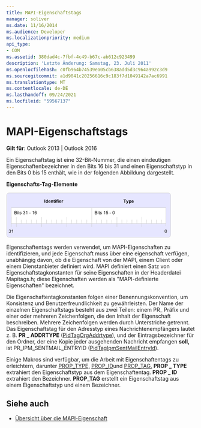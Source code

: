 ```yaml
---
title: MAPI-Eigenschaftstags
manager: soliver
ms.date: 11/16/2014
ms.audience: Developer
ms.localizationpriority: medium
api_type:
- COM
ms.assetid: 380dad4c-7fbf-4c49-b67c-ab612c923499
description: 'Letzte Änderung: Samstag, 23. Juli 2011'
ms.openlocfilehash: c0fb964b74539ea05cb638add5d3c964a992c3d9
ms.sourcegitcommit: a1d9041c20256616c9c183f7d1049142a7ac6991
ms.translationtype: MT
ms.contentlocale: de-DE
ms.lasthandoff: 09/24/2021
ms.locfileid: "59567137"
---
```

# <a name="mapi-property-tags"></a>MAPI-Eigenschaftstags
  
**Gilt für**: Outlook 2013 | Outlook 2016 
  
Ein Eigenschaftstag ist eine 32-Bit-Nummer, die einen eindeutigen Eigenschaftenbezeichner in den Bits 16 bis 31 und einen Eigenschaftstyp in den Bits 0 bis 15 enthält, wie in der folgenden Abbildung dargestellt. 
  
**Eigenschafts-Tag-Elemente**
  
![Eigenschafts-Tag-Elemente](media/amapi_10.gif "Eigenschafts-Tag-Elemente")
  
Eigenschaftentags werden verwendet, um MAPI-Eigenschaften zu identifizieren, und jede Eigenschaft muss über eine eigenschaft verfügen, unabhängig davon, ob die Eigenschaft von der MAPI, einem Client oder einem Dienstanbieter definiert wird. MAPI definiert einen Satz von Eigenschaftstagkonstanten für seine Eigenschaften in der Headerdatei Mapitags.h; diese Eigenschaften werden als "MAPI-definierte Eigenschaften" bezeichnet. 
  
Die Eigenschaftentagkonstanten folgen einer Benennungskonvention, um Konsistenz und Benutzerfreundlichkeit zu gewährleisten. Der Name der einzelnen Eigenschaftstags besteht aus zwei Teilen: einem PR_ Präfix und einer oder mehreren Zeichenfolgen, die den Inhalt der Eigenschaft beschreiben. Mehrere Zeichenfolgen werden durch Unterstriche getrennt. Das Eigenschaftstag für den Adresstyp eines Nachrichtenempfängers lautet z. B. **PR \_ ADDRTYPE** ([PidTagOrgAddrtype](https://msdn.microsoft.com/library/d40b5707-e4d5-4746-88d4-8616a3789789%28Office.15%29.aspx)), und der Eintragsbezeichner für den Ordner, der eine Kopie jeder ausgehenden Nachricht empfangen **soll,** ist PR_IPM_SENTMAIL_ENTRYID ([PidTagIpmSentMailEntryId](pidtagipmsentmailentryid-canonical-property.md)).
  
Einige Makros sind verfügbar, um die Arbeit mit Eigenschaftentags zu erleichtern, darunter [PROP_TYPE,](prop_type.md) [PROP_ID](prop_id.md)und [PROP_TAG.](prop_tag.md) **PROP \_ TYPE** extrahiert den Eigenschaftstyp aus dem Eigenschaftentag. **PROP \_ ID** extrahiert den Bezeichner. **PROP_TAG** erstellt ein Eigenschaftstag aus einem Eigenschaftstyp und einem Bezeichner. 
  
## <a name="see-also"></a>Siehe auch

- [Übersicht über die MAPI-Eigenschaft](mapi-property-overview.md)

